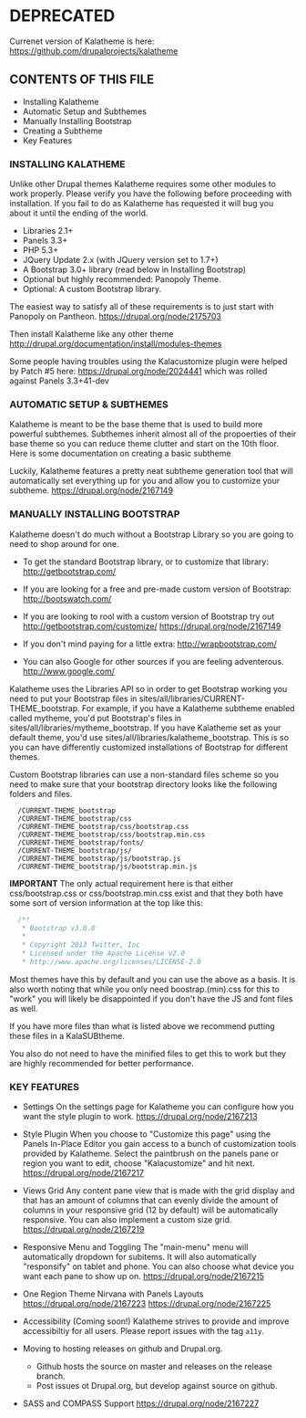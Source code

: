 # DEPRECATED
Currenet version of Kalatheme is here: https://github.com/drupalprojects/kalatheme

## CONTENTS OF THIS FILE


 * Installing Kalatheme
 * Automatic Setup and Subthemes
 * Manually Installing Bootstrap
 * Creating a Subtheme
 * Key Features

### INSTALLING KALATHEME

Unlike other Drupal themes Kalatheme requires some other modules to work
properly. Please verify you have the following before proceeding with
installation. If you fail to do as Kalatheme has requested it will bug
you about it until the ending of the world.

 * Libraries 2.1+
 * Panels 3.3+
 * PHP 5.3+
 * JQuery Update 2.x (with JQuery version set to 1.7+)
 * A Bootstrap 3.0+ library (read below in Installing Bootstrap)
 *  Optional but highly recommended: Panopoly Theme.
 * Optional: A custom Bootstrap library.

The easiest way to satisfy all of these requirements is to just start with
Panopoly on Pantheon.
https://drupal.org/node/2175703

Then install Kalatheme like any other theme
http://drupal.org/documentation/install/modules-themes

Some people having troubles using the Kalacustomize plugin were helped by
Patch #5 here: https://drupal.org/node/2024441
which was rolled against Panels 3.3+41-dev

### AUTOMATIC SETUP & SUBTHEMES

Kalatheme is meant to be the base theme that is used to build more powerful
subthemes. Subthemes inherit almost all of the propoerties of their base theme
so you can reduce theme clutter and start on the 10th floor. Here is some
documentation on creating a basic subtheme

Luckily, Kalatheme features a pretty neat subtheme generation tool that will
automatically set everything up for you and allow you to customize your
subtheme.
https://drupal.org/node/2167149


### MANUALLY INSTALLING BOOTSTRAP

Kalatheme doesn't do much without a Bootstrap Library so you are going to need
to shop around for one.

 * To get the standard Bootstrap library, or to customize that library:
 http://getbootstrap.com/

 * If you are looking for a free and pre-made custom version of Bootstrap:
 http://bootswatch.com/

 * If you are looking to rool with a custom version of Bootstrap try out
 http://getbootstrap.com/customize/
 https://drupal.org/node/2167149

 * If you don't mind paying for a little extra:
 http://wrapbootstrap.com/

 * You can also Google for other sources if you are feeling adventerous.
 http://www.google.com/

Kalatheme uses the Libraries API so in order to get Bootstrap working you need
to put your Bootstrap files in sites/all/libraries/CURRENT-THEME_bootstrap. For
example, if you have a Kalatheme subtheme enabled called mytheme, you'd put
Bootstrap's files in sites/all/libraries/mytheme_bootstrap. If you have
Kalatheme set as your default theme, you'd use
sites/all/libraries/kalatheme_bootstrap.
This is so you can have differently customized installations of Bootstrap for
different themes.

Custom Bootstrap libraries can use a non-standard files scheme so you need to
make sure that your bootstrap directory looks like the following folders and
files.
```
  /CURRENT-THEME_bootstrap
  /CURRENT-THEME_bootstrap/css
  /CURRENT-THEME_bootstrap/css/bootstrap.css
  /CURRENT-THEME_bootstrap/css/bootstrap.min.css
  /CURRENT-THEME_bootstrap/fonts/
  /CURRENT-THEME_bootstrap/js/
  /CURRENT-THEME_bootstrap/js/bootstrap.js
  /CURRENT-THEME_bootstrap/js/bootstrap.min.js
```

**IMPORTANT** The only actual requirement here is that either css/bootstrap.css or
css/bootstrap.min.css exist and that they both have some sort of version
information at the top like this:

```js
  /*!
   * Bootstrap v3.0.0
   *
   * Copyright 2013 Twitter, Inc
   * Licensed under the Apache License v2.0
   * http://www.apache.org/licenses/LICENSE-2.0

```
Most themes have this by default and you can use the above as a basis. It is
also worth noting that while you only need boostrap.(min).css for this to "work"
you will likely be disappointed if you don't have the JS and font files as well.

If you have more files than what is listed above we recommend putting these
files in a KalaSUBtheme.

You also do not need to have the minified files to get this to work but they are
highly recommended for better performance.

### KEY FEATURES

 * Settings
 On the settings page for Kalatheme you can configure how you want the style
 plugin to work.
 https://drupal.org/node/2167213

 * Style Plugin
 When you choose to "Customize this page" using the Panels In-Place Editor you
 gain access to a bunch of customization tools provided by Kalatheme. Select the
 paintbrush on the panels pane or region you want to edit, choose
 "Kalacustomize" and hit next.
 https://drupal.org/node/2167217

 * Views Grid
 Any content pane view that is made with the grid display and that has an
 amount of columns that can evenly divide the amount of columns in your
 responsive grid (12 by default) will be automatically responsive. You can
 also implement a custom size grid.
 https://drupal.org/node/2167219

 * Responsive Menu and Toggling
 The "main-menu" menu will automatically dropdown for subitems. It will also
 automatically "responsify" on tablet and phone. You can also choose what
 device you want each pane to show up on.
 https://drupal.org/node/2167215

 * One Region Theme Nirvana with Panels Layouts
 https://drupal.org/node/2167223
 https://drupal.org/node/2167225

 * Accessibility (Coming soon!)
 Kalatheme strives to provide and improve accessibiltiy for all users. Please
 report issues with the tag `a11y`.

* Moving to hosting releases on github and Drupal.org.
  * Github hosts the source on master and releases on the release branch.
  * Post issues ot Drupal.org, but develop against source on github.

* SASS and COMPASS Support
 https://drupal.org/node/2167227
